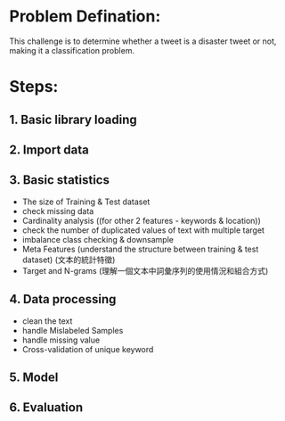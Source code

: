 # Problem Defination:
This challenge is to determine whether a tweet is a disaster tweet or not, making it a classification problem.

# Steps:
## 1. Basic library loading

## 2. Import data

## 3. Basic statistics
  - The size of Training & Test dataset
  - check missing data
  - Cardinality analysis ((for other 2 features - keywords & location))
  - check the number of duplicated values of text with multiple target
  - imbalance class checking & downsample
  - Meta Features (understand the structure between training & test dataset) (文本的統計特徵)
  - Target and N-grams (理解一個文本中詞彙序列的使用情況和組合方式)

## 4. Data processing
  - clean the text
  - handle Mislabeled Samples
  - handle missing value
  - Cross-validation of unique keyword

## 5. Model

## 6. Evaluation
